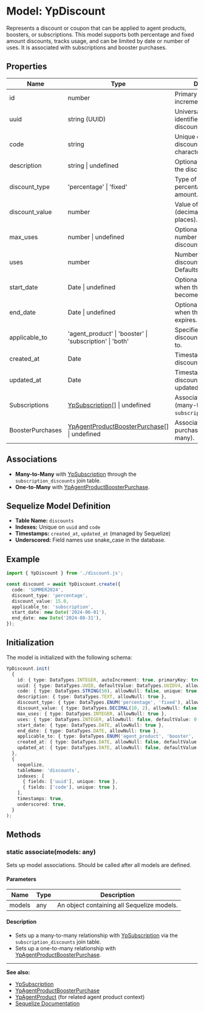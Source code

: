 # Model: YpDiscount

Represents a discount or coupon that can be applied to agent products, boosters, or subscriptions. This model supports both percentage and fixed amount discounts, tracks usage, and can be limited by date or number of uses. It is associated with subscriptions and booster purchases.

## Properties

| Name            | Type                                              | Description                                                                                  |
|-----------------|---------------------------------------------------|----------------------------------------------------------------------------------------------|
| id              | number                                            | Primary key. Auto-incremented integer.                                                       |
| uuid            | string (UUID)                                     | Universally unique identifier for the discount.                                              |
| code            | string                                            | Unique code for the discount (max 50 characters).                                            |
| description     | string \| undefined                               | Optional description of the discount.                                                        |
| discount_type   | 'percentage' \| 'fixed'                           | Type of discount: percentage or fixed amount.                                                |
| discount_value  | number                                            | Value of the discount (decimal, up to 2 decimal places).                                     |
| max_uses        | number \| undefined                               | Optional maximum number of times this discount can be used.                                  |
| uses            | number                                            | Number of times this discount has been used. Defaults to 0.                                  |
| start_date      | Date \| undefined                                 | Optional start date for when the discount becomes valid.                                     |
| end_date        | Date \| undefined                                 | Optional end date for when the discount expires.                                             |
| applicable_to   | 'agent_product' \| 'booster' \| 'subscription' \| 'both' | Specifies what the discount can be applied to.                                               |
| created_at      | Date                                              | Timestamp when the discount was created.                                                     |
| updated_at      | Date                                              | Timestamp when the discount was last updated.                                                |
| Subscriptions   | [YpSubscription](./subscription.md)[] \| undefined| Associated subscriptions (many-to-many via `subscription_discounts`).                        |
| BoosterPurchases| [YpAgentProductBoosterPurchase](./agentProductBoosterPurchase.md)[] \| undefined | Associated booster purchases (one-to-many).                                                  |

## Associations

- **Many-to-Many** with [YpSubscription](./subscription.md) through the `subscription_discounts` join table.
- **One-to-Many** with [YpAgentProductBoosterPurchase](./agentProductBoosterPurchase.md).

## Sequelize Model Definition

- **Table Name:** `discounts`
- **Indexes:** Unique on `uuid` and `code`
- **Timestamps:** `created_at`, `updated_at` (managed by Sequelize)
- **Underscored:** Field names use snake_case in the database.

## Example

```typescript
import { YpDiscount } from './discount.js';

const discount = await YpDiscount.create({
  code: 'SUMMER2024',
  discount_type: 'percentage',
  discount_value: 15.0,
  applicable_to: 'subscription',
  start_date: new Date('2024-06-01'),
  end_date: new Date('2024-08-31'),
});
```

## Initialization

The model is initialized with the following schema:

```typescript
YpDiscount.init(
  {
    id: { type: DataTypes.INTEGER, autoIncrement: true, primaryKey: true },
    uuid: { type: DataTypes.UUID, defaultValue: DataTypes.UUIDV4, allowNull: false },
    code: { type: DataTypes.STRING(50), allowNull: false, unique: true },
    description: { type: DataTypes.TEXT, allowNull: true },
    discount_type: { type: DataTypes.ENUM('percentage', 'fixed'), allowNull: false },
    discount_value: { type: DataTypes.DECIMAL(10, 2), allowNull: false },
    max_uses: { type: DataTypes.INTEGER, allowNull: true },
    uses: { type: DataTypes.INTEGER, allowNull: false, defaultValue: 0 },
    start_date: { type: DataTypes.DATE, allowNull: true },
    end_date: { type: DataTypes.DATE, allowNull: true },
    applicable_to: { type: DataTypes.ENUM('agent_product', 'booster', 'subscription', 'both'), allowNull: false },
    created_at: { type: DataTypes.DATE, allowNull: false, defaultValue: DataTypes.NOW },
    updated_at: { type: DataTypes.DATE, allowNull: false, defaultValue: DataTypes.NOW },
  },
  {
    sequelize,
    tableName: 'discounts',
    indexes: [
      { fields: ['uuid'], unique: true },
      { fields: ['code'], unique: true },
    ],
    timestamps: true,
    underscored: true,
  }
);
```

## Methods

### static associate(models: any)

Sets up model associations. Should be called after all models are defined.

#### Parameters

| Name   | Type  | Description                                 |
|--------|-------|---------------------------------------------|
| models | any   | An object containing all Sequelize models.   |

#### Description

- Sets up a many-to-many relationship with [YpSubscription](./subscription.md) via the `subscription_discounts` join table.
- Sets up a one-to-many relationship with [YpAgentProductBoosterPurchase](./agentProductBoosterPurchase.md).

---

**See also:**
- [YpSubscription](./subscription.md)
- [YpAgentProductBoosterPurchase](./agentProductBoosterPurchase.md)
- [YpAgentProduct](./agentProduct.md) (for related agent product context)
- [Sequelize Documentation](https://sequelize.org/master/class/lib/model.js~Model.html)